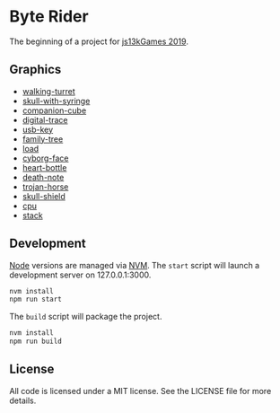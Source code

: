 # Byte Rider #

The beginning of a project for [js13kGames 2019][js13k].

## Graphics ##

* [walking-turret][]
* [skull-with-syringe][]
* [companion-cube][]
* [digital-trace][]
* [usb-key][]
* [family-tree][]
* [load][]
* [cyborg-face][]
* [heart-bottle][]
* [death-note][]
* [trojan-horse][]
* [skull-shield][]
* [cpu][]
* [stack][]

## Development ##

[Node][] versions are managed via [NVM][]. The `start` script will launch a
development server on 127.0.0.1:3000.

```bash
nvm install
npm run start
```

The `build` script will package the project.

```bash
nvm install
npm run build
```

## License ##

All code is licensed under a MIT license. See the LICENSE file for more details.


[js13k]: https://2019.js13kgames.com/ "Andrzej Mazur (js13kGames): HTML5 and JavaScript game development competition in just 13 kB"
[Node]: https://nodejs.org/ "Various (Node.js Foundation): Node.js is a JavaScript runtime built on Chrome's V8 JavaScript engine"
[NVM]: https://github.com/nvm-sh/nvm "Various (GitHub): Node Version Manager"
[walking-turret]: https://game-icons.net/1x1/delapouite/walking-turret.html "Delapouite (game-icons.net): An automatic sentry tower that can move along short distances."
[skull-with-syringe]: https://game-icons.net/1x1/zajkonur/skull-with-syringe.html "Zajkonur (game-icons.net): This cranium has the cure between its teeth."
[companion-cube]: https://game-icons.net/1x1/delapouite/companion-cube.html "Delapouite (game-icons.net): The ultimate empathy test when Shell is about to destroy it in Portal following the orders of Glados."
[digital-trace]: https://game-icons.net/1x1/spencerdub/digital-trace.html "SpencerDub (game-icons.net): Coordinate pinpoint indicating a precise location on a map."
[usb-key]: https://game-icons.net/1x1/delapouite/usb-key.html "Delapouite (game-icons.net): External memory stick to store important data if you manage to plug in the right way on the first try."
[family-tree]: https://game-icons.net/1x1/delapouite/family-tree.html "Delapouite (game-icons.net): A network of people, connecting parents and children. Like the brackets of a championship."
[load]: https://game-icons.net/1x1/delapouite/load.html "Delapouite (game-icons.net): Loading data from a floppy disk."
[cyborg-face]: https://game-icons.net/1x1/delapouite/cyborg-face.html "Delapouite (game-icons.net): A emotionless humanoid with some robotic enhancements: an antenna forehead and extra vision."
[heart-bottle]: https://game-icons.net/1x1/lorc/heart-bottle.html "Lorc (game-icons.net): Transparent container with floating life inside to restore health points."
[death-note]: https://game-icons.net/1x1/lorc/death-note.html "Lorc (game-icons.net): A bad omen written on a paper. The reader will be doomed just by skimming through the pages of this cursed book."
[trojan-horse]: https://game-icons.net/1x1/delapouite/trojan-horse.html "Delapouite (game-icons.net): Huge wooden decoy used by the Greeks to capture the city of Troy."
[skull-shield]: https://game-icons.net/1x1/lorc/skull-shield.html "Lorc (game-icons.net): A pugnacious cranium as emblem."
[cpu]: https://game-icons.net/1x1/delapouite/cpu.html "Delapouite (game-icons.net): The heart of a computer, juggling with bits to process data."
[stack]: https://game-icons.net/1x1/delapouite/stack.html "Delapouite (game-icons.net): Pile of cards on top of each others, in layers."
